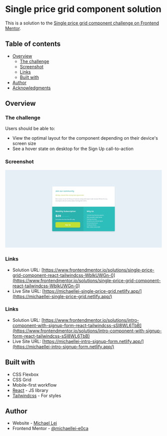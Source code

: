 # Single price grid component solution

This is a solution to the [Single price grid component challenge on Frontend Mentor](https://www.frontendmentor.io/challenges/single-price-grid-component-5ce41129d0ff452fec5abbbc).

## Table of contents

- [Overview](#overview)
  - [The challenge](#the-challenge)
  - [Screenshot](#screenshot)
  - [Links](#links)
  - [Built with](#built-with)
- [Author](#author)
- [Acknowledgments](#acknowledgments)

## Overview

### The challenge

Users should be able to:

- View the optimal layout for the component depending on their device's screen size
- See a hover state on desktop for the Sign Up call-to-action

### Screenshot

![](/screenshot.jpg)

### Links

- Solution URL: [https://www.frontendmentor.io/solutions/single-price-grid-component-react-tailwindcss-WbIkUWGn-0](https://www.frontendmentor.io/solutions/single-price-grid-component-react-tailwindcss-WbIkUWGn-0)
- Live Site URL: [https://michaellei-single-price-grid.netlify.app/](https://michaellei-single-price-grid.netlify.app/)

### Links

- Solution URL: [https://www.frontendmentor.io/solutions/intro-component-with-signup-form-react-tailwindcss-sSI8WL6TbB](https://www.frontendmentor.io/solutions/intro-component-with-signup-form-react-tailwindcss-sSI8WL6TbB)
- Live Site URL: [https://michaellei-intro-signup-form.netlify.app/](https://michaellei-intro-signup-form.netlify.app/)

## Built with

- CSS Flexbox
- CSS Grid
- Mobile-first workflow
- [React](https://reactjs.org/) - JS library
- [Tailwindcss](https://tailwindcss.com/) - For styles

## Author

- Website - [Michael Lei](https://michaeleii.github.io/)
- Frontend Mentor - [@michaellei-e0ca](https://www.frontendmentor.io/profile/michaellei-e0ca)
